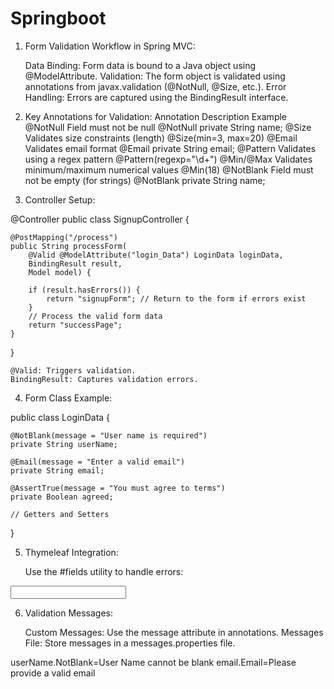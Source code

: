 # Springboot
1. Form Validation Workflow in Spring MVC:

    Data Binding: Form data is bound to a Java object using @ModelAttribute.
    Validation: The form object is validated using annotations from javax.validation (@NotNull, @Size, etc.).
    Error Handling: Errors are captured using the BindingResult interface.

2. Key Annotations for Validation:
Annotation	Description	Example
@NotNull	Field must not be null	@NotNull private String name;
@Size	Validates size constraints (length)	@Size(min=3, max=20)
@Email	Validates email format	@Email private String email;
@Pattern	Validates using a regex pattern	@Pattern(regexp="\\d+")
@Min/@Max	Validates minimum/maximum numerical values	@Min(18)
@NotBlank	Field must not be empty (for strings)	@NotBlank private String name;
3. Controller Setup:

@Controller
public class SignupController {

    @PostMapping("/process")
    public String processForm(
        @Valid @ModelAttribute("login_Data") LoginData loginData, 
        BindingResult result, 
        Model model) {
        
        if (result.hasErrors()) {
            return "signupForm"; // Return to the form if errors exist
        }
        // Process the valid form data
        return "successPage";
    }
}

    @Valid: Triggers validation.
    BindingResult: Captures validation errors.

4. Form Class Example:

public class LoginData {
    
    @NotBlank(message = "User name is required")
    private String userName;

    @Email(message = "Enter a valid email")
    private String email;

    @AssertTrue(message = "You must agree to terms")
    private Boolean agreed;

    // Getters and Setters
}

5. Thymeleaf Integration:

    Use the #fields utility to handle errors:

<input type="text" th:field="*{userName}" class="form-control" 
       th:classappend="${#fields.hasErrors('userName') ? 'is-invalid' : ''}">
<div th:if="${#fields.hasErrors('userName')}" class="invalid-feedback" 
     th:each="error : ${#fields.errors('userName')}" th:text="${error}"></div>

6. Validation Messages:

    Custom Messages: Use the message attribute in annotations.
    Messages File: Store messages in a messages.properties file.

userName.NotBlank=User Name cannot be blank
email.Email=Please provide a valid email
